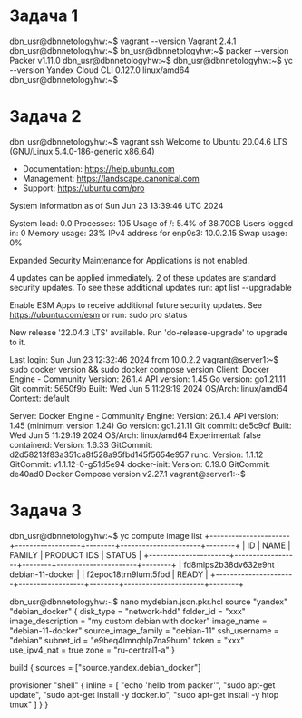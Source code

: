 # Задача 1

dbn_usr@dbnnetologyhw:~$ vagrant --version
Vagrant 2.4.1
dbn_usr@dbnnetologyhw:~$
bn_usr@dbnnetologyhw:~$ packer --version
Packer v1.11.0
dbn_usr@dbnnetologyhw:~$
dbn_usr@dbnnetologyhw:~$ yc --version
Yandex Cloud CLI 0.127.0 linux/amd64
dbn_usr@dbnnetologyhw:~$


# Задача 2

dbn_usr@dbnnetologyhw:~$ vagrant ssh
Welcome to Ubuntu 20.04.6 LTS (GNU/Linux 5.4.0-186-generic x86_64)

 * Documentation:  https://help.ubuntu.com
 * Management:     https://landscape.canonical.com
 * Support:        https://ubuntu.com/pro

 System information as of Sun Jun 23 13:39:46 UTC 2024

  System load:  0.0               Processes:               105
  Usage of /:   5.4% of 38.70GB   Users logged in:         0
  Memory usage: 23%               IPv4 address for enp0s3: 10.0.2.15
  Swap usage:   0%


Expanded Security Maintenance for Applications is not enabled.

4 updates can be applied immediately.
2 of these updates are standard security updates.
To see these additional updates run: apt list --upgradable

Enable ESM Apps to receive additional future security updates.
See https://ubuntu.com/esm or run: sudo pro status

New release '22.04.3 LTS' available.
Run 'do-release-upgrade' to upgrade to it.


Last login: Sun Jun 23 12:32:46 2024 from 10.0.2.2
vagrant@server1:~$ sudo docker version && sudo docker compose version
Client: Docker Engine - Community
 Version:           26.1.4
 API version:       1.45
 Go version:        go1.21.11
 Git commit:        5650f9b
 Built:             Wed Jun  5 11:29:19 2024
 OS/Arch:           linux/amd64
 Context:           default

Server: Docker Engine - Community
 Engine:
  Version:          26.1.4
  API version:      1.45 (minimum version 1.24)
  Go version:       go1.21.11
  Git commit:       de5c9cf
  Built:            Wed Jun  5 11:29:19 2024
  OS/Arch:          linux/amd64
  Experimental:     false
 containerd:
  Version:          1.6.33
  GitCommit:        d2d58213f83a351ca8f528a95fbd145f5654e957
 runc:
  Version:          1.1.12
  GitCommit:        v1.1.12-0-g51d5e94
 docker-init:
  Version:          0.19.0
  GitCommit:        de40ad0
Docker Compose version v2.27.1
vagrant@server1:~$


# Задача 3

dbn_usr@dbnnetologyhw:~$ yc compute image list
+----------------------+------------------+--------+----------------------+--------+
|          ID          |       NAME       | FAMILY |     PRODUCT IDS      | STATUS |
+----------------------+------------------+--------+----------------------+--------+
| fd8mlps2b38dv632e9ht | debian-11-docker |        | f2epoc18trn9lumt5fbd | READY  |
+----------------------+------------------+--------+----------------------+--------+


dbn_usr@dbnnetologyhw:~$ nano mydebian.json.pkr.hcl
source "yandex" "debian_docker" {
  disk_type           = "network-hdd"
  folder_id           = "xxx"
  image_description   = "my custom debian with docker"
  image_name          = "debian-11-docker"
  source_image_family = "debian-11"
  ssh_username        = "debian"
  subnet_id           = "e9beq4lmnqhlp7na9hum"
  token               = "xxx"
  use_ipv4_nat        = true
  zone                = "ru-central1-a"
}

build {
  sources = ["source.yandex.debian_docker"]

  provisioner "shell" {
    inline = [
      "echo 'hello from packer'",
      "sudo apt-get update",
      "sudo apt-get install -y docker.io",
      "sudo apt-get install -y htop tmux"
    ]
  }
}
